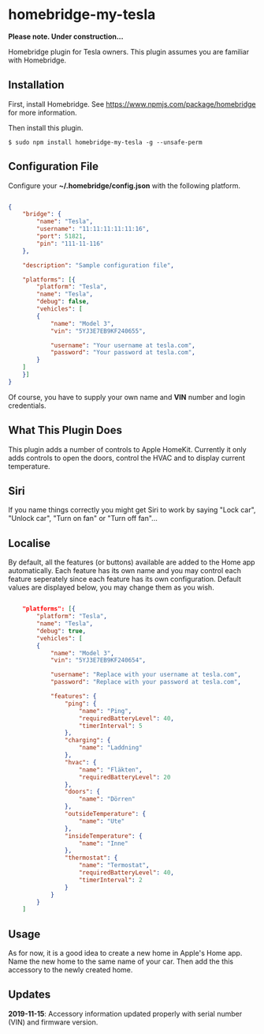 # homebridge-my-tesla

**Please note. Under construction...**

Homebridge plugin for Tesla owners. This plugin assumes you are familiar with Homebridge. 


## Installation

First, install Homebridge. See https://www.npmjs.com/package/homebridge
for more information.

Then install this plugin.

    $ sudo npm install homebridge-my-tesla -g --unsafe-perm


## Configuration File

Configure your **~/.homebridge/config.json** with the following platform.

```json

{
    "bridge": {
        "name": "Tesla",
        "username": "11:11:11:11:11:16",
        "port": 51821,
        "pin": "111-11-116"
    },

    "description": "Sample configuration file",

    "platforms": [{
        "platform": "Tesla",
        "name": "Tesla",
        "debug": false,
        "vehicles": [
        {         
            "name": "Model 3",       
            "vin": "5YJ3E7EB9KF240655",

            "username": "Your username at tesla.com",
            "password": "Your password at tesla.com",
        }
    ]
    }]
}

```

Of course, you have to supply your own name and **VIN** number and login credentials.


## What This Plugin Does

This plugin adds a number of controls to Apple HomeKit. Currently
it only adds controls to open the doors, control the HVAC and to display current temperature.

## Siri

If you name things correctly you might get Siri to work by saying "Lock car", "Unlock car", "Turn on fan" or "Turn off fan"...

## Localise

By default, all the features (or buttons) available are added to the Home app automatically. 
Each feature has its own name and you may control each feature seperately since each 
feature has its own configuration. Default values are displayed below, you may change them as you wish.

```json

    "platforms": [{
        "platform": "Tesla",
        "name": "Tesla",
        "debug": true,
        "vehicles": [
        {         
            "name": "Model 3",       
            "vin": "5YJ3E7EB9KF240654",

            "username": "Replace with your username at tesla.com",
            "password": "Replace with your password at tesla.com",

            "features": {
                "ping": {
                    "name": "Ping",
                    "requiredBatteryLevel": 40,
                    "timerInterval": 5
                },
                "charging": {
                    "name": "Laddning"
                },
                "hvac": {
                    "name": "Fläkten",
                    "requiredBatteryLevel": 20
                },
                "doors": {
                    "name": "Dörren"
                },
                "outsideTemperature": {
                    "name": "Ute"
                },
                "insideTemperature": {
                    "name": "Inne"
                },
                "thermostat": {
                    "name": "Termostat",
                    "requiredBatteryLevel": 40,
                    "timerInterval": 2
                }
            }
        }
    ]
```

## Usage

As for now, it is a good idea to create a new home in Apple's Home app. Name
the new home to the same name of your car. Then add the this accessory to the newly created home.


## Updates

**2019-11-15**: Accessory information updated properly with serial number (VIN) and firmware version.

